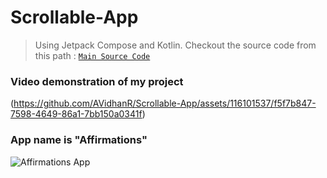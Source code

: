 # Scrollable-App
> Using Jetpack Compose and Kotlin.
 Checkout the source code from this path : 
 [`Main Source Code`](https://github.com/AVidhanR/Scrollable-App/blob/master/app/src/main/java/com/example/affirmations/MainActivity.kt)
### Video demonstration of my project

(https://github.com/AVidhanR/Scrollable-App/assets/116101537/f5f7b847-7598-4649-86a1-7bb150a0341f)

### App name is "Affirmations"

![Affirmations App](https://github.com/AVidhanR/Scrollable-App/assets/116101537/c6568ad6-e056-4dda-ac07-c0744c44bcbd)
